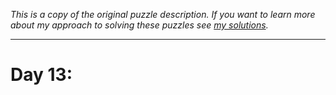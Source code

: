 *This is a copy of the original puzzle description. If you want to learn more about my approach to solving these puzzles see [my solutions](solutions.md).*

---
# Day 13: 
